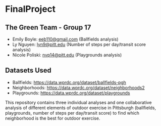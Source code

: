 # FinalProject
## The Green Team - Group 17
 - Emily Boyle: eeb110@gmail.com (Ballfields analysis)
 - Ly Nguyen: lyn9@pitt.edu (Number of steps per day/transit score analysis)
 - Nicole Poliski: nvp14@pitt.edu (Playgrounds analysis)
## Datasets Used
 - Ballfields: https://data.wprdc.org/dataset/ballfields-pgh
 - Neighborhoods: https://data.wprdc.org/dataset/neighborhoods2
 - Playgrounds: https://data.wprdc.org/dataset/playgrounds


This repository contains three individual analyses and one collaborative analysis of different elements of outdoor exercise in Pittsburgh (ballfields, playgrounds, number of steps per day/transit score) to find which neighborhood is the best for outdoor exercise.

